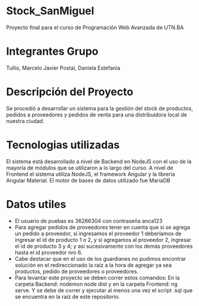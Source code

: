 # Stock_SanMiguel
Proyecto final para el curso de Programación Web Avanzada de UTN.BA

# Integrantes Grupo
Tullio, Marcelo Javier
Postai, Daniela Estefanía

# Descripción del Proyecto
Se procedió a desarrollar un sistema para la gestión del stock de productos, pedidos a proveedores y pedidos de venta para una distribuidora local de nuestra ciudad.

# Tecnologias utilizadas
El sistema está desarrollado a nivel de Backend en NodeJS con el uso de la mayoría de módulos que se utilizaron a lo largo del curso.
A nivel de Frontend el sistema utiliza NodeJS, el framework Angular y la librería Angular Material.
El motor de bases de datos utilizado fue MariaDB

# Datos utiles
- El usuario de puebas es 36266304 con contraseña anca123
- Para agregar pedidos de proveedores tener en cuenta que si se agrega un pedido a proveedor, si ingresamos el proveedor 1 deberíamos de ingresar el id de producto 1 o 2, y si agregamos al proveedor 2, ingresar el id de producto 3 y 4; y así sucesivamente con los demás proveedores hasta el id proveedor nro 6.
- Cabe destacar que en el uso de los guardianes no pudimos encontrar solución en el redireccionado la raíz a la hora de agregar ya sea productos, pedido de proveedores o proveedores.
- Para levantar este proyecto se deben correr estos comandos: En la carpeta Backend: nodemon node dist y en la carpeta Frontend: ng serve. Y se debe de correr y ejecutar al menos una vez el script .sql que se encuentra en la raíz de este repositorio.